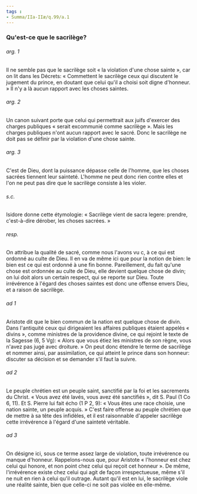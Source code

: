 ```yaml
---
tags : 
- Summa/IIa-IIæ/q.99/a.1
---
```


### Qu'est-ce que le sacrilège?

###### arg. 1
Il ne semble pas que le sacrilège soit « la violation d'une chose sainte », car on lit dans les Décrets: « Commettent le sacrilège ceux qui discutent le jugement du prince, en doutant que celui qu'il a choisi soit digne d'honneur. » Il n'y a là aucun rapport avec les choses saintes. 

###### arg. 2
Un canon suivant porte que celui qui permettrait aux juifs d'exercer des charges publiques « serait excommunié comme sacrilège ». Mais les charges publiques n'ont aucun rapport avec le sacré. Donc le sacrilège ne doit pas se définir par la violation d'une chose sainte. 

###### arg. 3
C'est de Dieu, dont la puissance dépasse celle de l'homme, que les choses sacrées tiennent leur sainteté. L'homme ne peut donc rien contre elles et l'on ne peut pas dire que le sacrilège consiste à les violer. 

###### s.c.
Isidore donne cette étymologie: « Sacrilège vient de sacra legere: prendre, c'est-à-dire dérober, les choses sacrées. » 

###### resp.
On attribue la qualité de sacré, comme nous l'avons vu c, à ce qui est ordonné au culte de Dieu. Il en va de même ici que pour la notion de bien: le bien est ce qui est ordonné à une fin bonne. Pareillement, du fait qu'une chose est ordonnée au culte de Dieu, elle devient quelque chose de divin; on lui doit alors un certain respect, qui se reporte sur Dieu. Toute irrévérence à l'égard des choses saintes est donc une offense envers Dieu, et a raison de sacrilège. 

###### ad 1
Aristote dit que le bien commun de la nation est quelque chose de divin. Dans l'antiquité ceux qui dirigeaient les affaires publiques étaient appelés « divins », comme ministres de la providence divine, ce qui rejoint le texte de la Sagesse (6, 5 Vg): « Alors que vous étiez les ministres de son règne, vous n'avez pas jugé avec droiture. » On peut donc étendre le terme de sacrilège et nommer ainsi, par assimilation, ce qui atteint le prince dans son honneur: discuter sa décision et se demander s'il faut la suivre. 

###### ad 2
Le peuple chrétien est un peuple saint, sanctifié par la foi et les sacrements du Christ. « Vous avez été lavés, vous avez été sanctifiés », dit S. Paul (1 Co 6, 11). Et S. Pierre lui fait écho (1 P 2, 9): « Vous êtes une race choisie, une nation sainte, un peuple acquis. » C'est faire offense au peuple chrétien que de mettre à sa tête des infidèles, et il est raisonnable d'appeler sacrilège cette irrévérence à l'égard d'une sainteté véritable. 

###### ad 3
On désigne ici, sous ce terme assez large de violation, toute irrévérence ou manque d'honneur. Rappelons-nous que, pour Aristote « l'honneur est chez celui qui honore, et non point chez celui qui reçoit cet honneur ». De même, l'irrévérence existe chez celui qui agit de façon irrespectueuse, même s'il ne nuit en rien à celui qu'il outrage. Autant qu'il est en lui, le sacrilège viole une réalité sainte, bien que celle-ci ne soit pas violée en elle-même. 

